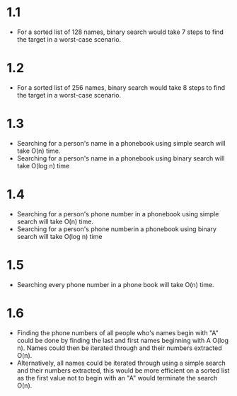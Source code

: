 # 1.1
- For a sorted list of 128 names, binary search would take 7 steps to find the target in a worst-case scenario.

# 1.2
- For a sorted list of 256 names, binary search would take 8 steps to find the target in a worst-case scenario.

# 1.3
- Searching for a person's name in a phonebook using simple search will take O(n) time.
- Searching for a person's name in a phonebook using binary search will take O(log n) time

# 1.4
- Searching for a person's phone number in a phonebook using simple search will take O(n) time.
- Searching for a person's phone numberin a phonebook using binary search will take O(log n) time

# 1.5
- Searching every phone number in a phone book will take O(n) time.

# 1.6
- Finding the phone numbers of all people who's names begin with "A" could be done by finding the last and first names beginning with A O(log n). Names could then be iterated through and their numbers extracted O(n).
- Alternatively, all names could be iterated through using a simple search and their numbers extracted, this would be more efficient on a sorted list as the first value not to begin with an "A" would terminate the search O(n).
